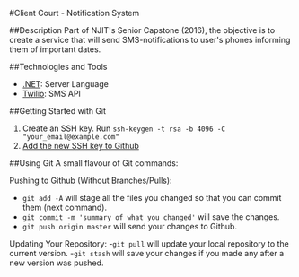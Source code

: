 #Client Court - Notification System

##Description
Part of NJIT's Senior Capstone (2016), the objective is to create a service that will send SMS-notifications to user's phones informing them of important dates.

##Technologies and Tools

- [.NET](https://www.microsoft.com/net): Server Language
- [Twilio](https://www.twilio.com/): SMS API

##Getting Started with Git
1. Create an SSH key. Run `ssh-keygen -t rsa -b 4096 -C "your_email@example.com"`
2. [Add the new SSH key to Github](https://help.github.com/articles/adding-a-new-ssh-key-to-your-github-account/#platform-mac)

##Using Git
A small flavour of Git commands: 

Pushing to Github (Without Branches/Pulls): 
- `git add -A` will stage all the files you changed so that you can commit them (next command).
- `git commit -m 'summary of what you changed'` will save the changes.
- `git push origin master` will send your changes to Github.

Updating Your Repository:
-`git pull` will update your local repository to the current version.
-`git stash` will save your changes if you made any after a new version was pushed.

